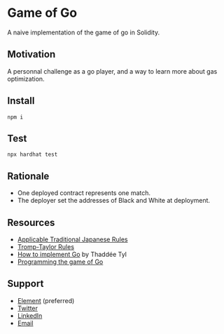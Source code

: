 # Game of Go

A naive implementation of the game of go in Solidity.

## Motivation

A personnal challenge as a go player, and a way to learn more about gas optimization.

## Install

```shell
npm i
```

## Test

```shell
npx hardhat test
```

## Rationale

- One deployed contract represents one match.
- The deployer set the addresses of Black and White at deployment.

## Resources

- [Applicable Traditional Japanese Rules](http://home.snafu.de/jasiek/atj.html)
- [Tromp-Taylor Rules](https://senseis.xmp.net/?TrompTaylorRules)
- [How to implement Go](https://medium.com/@espadrine/how-to-implement-go-5eef424719bd) by Thaddée Tyl
- [Programming the game of Go](https://blog.sabati.dev/go/igo/rust/move/generation/programming/baduk/goban/2019/10/15/go-game/)

## Support

- [Element](https://matrix.to/#/@julienbrg:matrix.org) (preferred)
- [Twitter](https://twitter.com/julienbrg)
- [LinkedIn](https://www.linkedin.com/in/julienberanger/)
- [Email](mailto:julien@strat.cc)

